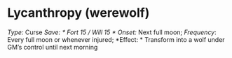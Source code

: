 ﻿---
name: Lycanthropy (werewolf)
type: Curse
save: Fort 15 / Will 15
onset: Next full moon
frequency: Every full moon or whenever injured
effect:
  "Transform into a wolf under GM’s control until next morning"
cure: 
---

# Lycanthropy (werewolf)
 *Type:* Curse
*Save: * Fort 15 / Will 15 * Onset:* Next full moon;  *Frequency*: Every full moon or whenever injured; 
*Effect: * Transform into a wolf under GM’s control until next morning